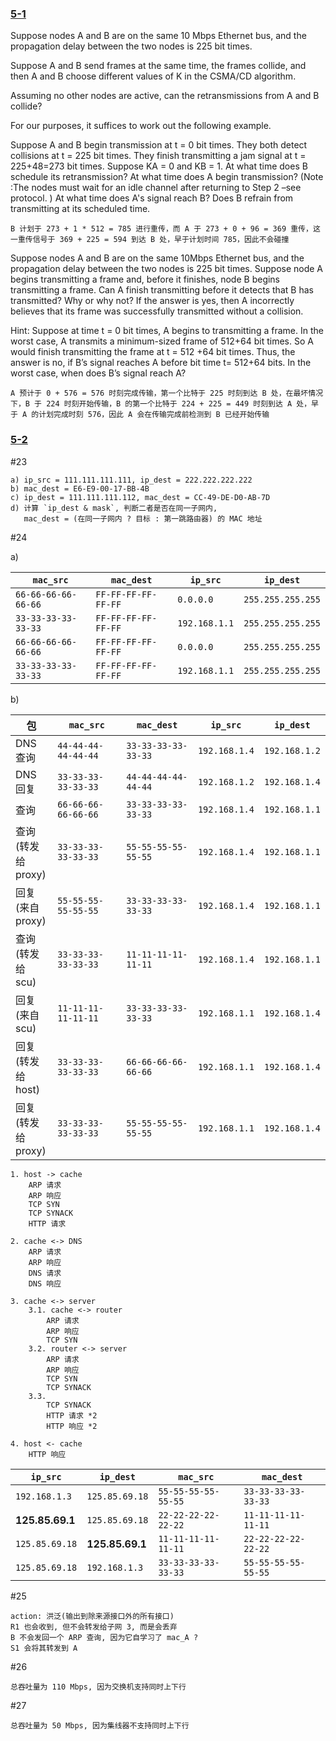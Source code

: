 ### [5-1](https://mooc1.chaoxing.com/mooc-ans/mooc2/work/preview?courseId=240832925&classId=92306555&cpi=266037146&workId=35133427&enc=165577a0d4f35ba7bbb5e6e58ca11824)

Suppose nodes A and B are on the same 10 Mbps Ethernet bus, and the propagation delay between the two nodes is 225 bit times.

Suppose A and B send frames at the same time, the frames collide, and then A and B choose different values of K in the CSMA/CD algorithm.

Assuming no other nodes are active, can the retransmissions from A and B collide?

For our purposes, it suffices to work out the following example.

Suppose A and B begin transmission at t = 0 bit times. They both detect collisions at t = 225 bit times. They finish transmitting a jam signal at t = 225+48=273 bit times. Suppose KA = 0 and KB = 1. At what time does B schedule its retransmission? At what time does A begin transmission? (Note :The nodes must wait for an idle channel after returning to Step 2 –see protocol. ) At what time does A's signal reach B? Does B refrain from transmitting at its scheduled time.

```text
B 计划于 273 + 1 * 512 = 785 进行重传，而 A 于 273 + 0 + 96 = 369 重传，这一重传信号于 369 + 225 = 594 到达 B 处，早于计划时间 785，因此不会碰撞
```

Suppose nodes A and B are on the same 10Mbps Ethernet bus, and the propagation delay between the two nodes is 225 bit times. Suppose node A begins transmitting a frame and, before it finishes, node B begins transmitting a frame. Can A finish transmitting before it detects that B has transmitted? Why or why not? If the answer is yes, then A incorrectly believes that its frame was successfully transmitted without a collision.

Hint: Suppose at time t = 0 bit times, A begins to transmitting a frame. In the worst case, A transmits a minimum-sized frame of 512+64 bit times. So A would finish transmitting the frame at t = 512 +64 bit times. Thus, the answer is no, if B’s signal reaches A before bit time t= 512+64 bits. In the worst case, when does B’s signal reach A?

```text
A 预计于 0 + 576 = 576 时刻完成传输，第一个比特于 225 时刻到达 B 处，在最坏情况下，B 于 224 时刻开始传输，B 的第一个比特于 224 + 225 = 449 时刻到达 A 处，早于 A 的计划完成时刻 576，因此 A 会在传输完成前检测到 B 已经开始传输
```

### [5-2](https://mooc1.chaoxing.com/mooc-ans/mooc2/work/dowork?courseId=240832925&classId=92306555&cpi=266037146&workId=35286319&answerId=53146364&standardEnc=b31f5ff735ae212dc6a8dcdb349b5602&enc=07c5117f87a3b701598803a7be65aa35)

\#23

```text
a) ip_src = 111.111.111.111, ip_dest = 222.222.222.222
b) mac_dest = E6-E9-00-17-BB-4B
c) ip_dest = 111.111.111.112, mac_dest = CC-49-DE-D0-AB-7D
d) 计算 `ip_dest & mask`, 判断二者是否在同一子网内,
   mac_dest = (在同一子网内 ? 目标 : 第一跳路由器) 的 MAC 地址
```

\#24

a)

| `mac_src`           | `mac_dest`          | `ip_src`      | `ip_dest`         |
| ------------------- | ------------------- | ------------- | ----------------- |
| `66-66-66-66-66-66` | `FF-FF-FF-FF-FF-FF` | `0.0.0.0`     | `255.255.255.255` |
| `33-33-33-33-33-33` | `FF-FF-FF-FF-FF-FF` | `192.168.1.1` | `255.255.255.255` |
| `66-66-66-66-66-66` | `FF-FF-FF-FF-FF-FF` | `0.0.0.0`     | `255.255.255.255` |
| `33-33-33-33-33-33` | `FF-FF-FF-FF-FF-FF` | `192.168.1.1` | `255.255.255.255` |

b)

| 包                    | `mac_src`           | `mac_dest`          | `ip_src`      | `ip_dest`     |
| -------------------- | ------------------- | ------------------- | ------------- | ------------- |
| DNS<br>查询            | `44-44-44-44-44-44` | `33-33-33-33-33-33` | `192.168.1.4` | `192.168.1.2` |
| DNS<br>回复            | `33-33-33-33-33-33` | `44-44-44-44-44-44` | `192.168.1.2` | `192.168.1.4` |
| 查询                   | `66-66-66-66-66-66` | `33-33-33-33-33-33` | `192.168.1.4` | `192.168.1.1` |
| 查询<br>(转发给<br>proxy) | `33-33-33-33-33-33` | `55-55-55-55-55-55` | `192.168.1.4` | `192.168.1.1` |
| 回复<br>(来自<br>proxy)  | `55-55-55-55-55-55` | `33-33-33-33-33-33` | `192.168.1.4` | `192.168.1.1` |
| 查询<br>(转发给<br>scu)   | `33-33-33-33-33-33` | `11-11-11-11-11-11` | `192.168.1.4` | `192.168.1.1` |
| 回复<br>(来自<br>scu)    | `11-11-11-11-11-11` | `33-33-33-33-33-33` | `192.168.1.1` | `192.168.1.4` |
| 回复<br>(转发给<br>host)  | `33-33-33-33-33-33` | `66-66-66-66-66-66` | `192.168.1.1` | `192.168.1.4` |
| 回复<br>(转发给<br>proxy) | `33-33-33-33-33-33` | `55-55-55-55-55-55` | `192.168.1.1` | `192.168.1.4` |

```text
1. host -> cache
	ARP 请求
	ARP 响应
	TCP SYN
	TCP SYNACK
	HTTP 请求

2. cache <-> DNS
	ARP 请求
	ARP 响应
	DNS 请求
	DNS 响应

3. cache <-> server
	3.1. cache <-> router
		ARP 请求
		ARP 响应
		TCP SYN
	3.2. router <-> server
		ARP 请求
		ARP 响应
		TCP SYN
		TCP SYNACK
	3.3. 
		TCP SYNACK
		HTTP 请求 *2
		HTTP 响应 *2

4. host <- cache
	HTTP 响应
```

| `ip_src`        | `ip_dest`       | `mac_src`           | `mac_dest`          |
| --------------- | --------------- | ------------------- | ------------------- |
| `192.168.1.3`   | `125.85.69.18`  | `55-55-55-55-55-55` | `33-33-33-33-33-33` |
| **125.85.69.1** | `125.85.69.18`  | `22-22-22-22-22-22` | `11-11-11-11-11-11` |
| `125.85.69.18`  | **125.85.69.1** | `11-11-11-11-11-11` | `22-22-22-22-22-22` |
| `125.85.69.18`  | `192.168.1.3`   | `33-33-33-33-33-33` | `55-55-55-55-55-55` |

\#25

```text
action: 洪泛(输出到除来源接口外的所有接口)
R1 也会收到, 但不会转发给子网 3, 而是会丢弃
B 不会发回一个 ARP 查询, 因为它自学习了 mac_A ?
S1 会将其转发到 A
```

\#26

```text
总吞吐量为 110 Mbps, 因为交换机支持同时上下行
```

\#27

```text
总吞吐量为 50 Mbps, 因为集线器不支持同时上下行
```